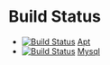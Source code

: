 Build Status
============

* [![Build Status](https://secure.travis-ci.org/branan/puppet-apt.png)](http://travis-ci.org/branan/puppet-apt) [Apt](https://github.com/branan/puppet-apt)
* [![Build Status](https://secure.travis-ci.org/branan/puppetlabs-mysql.png)](http://travis-ci.org/branan/puppetlabs-mysql) [Mysql](https://github.com/branan/puppetlabs-mysql)